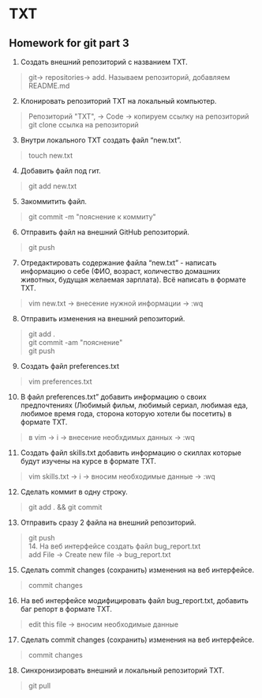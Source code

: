 # TXT 
## Homework for git part 3 ##  
1. Создать внешний репозиторий c названием TXT.  
> git-> repositories-> add. Называем репозиторий, добавляем README.md  
2. Клонировать репозиторий TXT на локальный компьютер.  
> Репозиторий "TXT", -> Code -> копируем ссылку на репозиторий  
> git clone ссылка на репозиторий  
3. Внутри локального TXT создать файл “new.txt”.  
> touch new.txt  
4. Добавить файл под гит.  
> git add new.txt  
5. Закоммитить файл.  
> git commit -m "пояснение к коммиту"  
6. Отправить файл на внешний GitHub репозиторий.  
> git push  
7. Отредактировать содержание файла “new.txt” - написать информацию о себе (ФИО, возраст, количество домашних животных, будущая желаемая зарплата). Всё написать в формате TXT.  
> vim new.txt -> внесение нужной информации -> :wq  
8. Отправить изменения на внешний репозиторий.  
> git add .  
> git commit -am "пояснение"  
> git push  
9. Создать файл preferences.txt  
> vim preferences.txt  
10. В файл preferences.txt” добавить информацию о своих предпочтениях (Любимый фильм, любимый сериал, любимая еда, любимое время года, сторона которую хотели бы посетить) в формате TXT.  
> в vim -> i -> внеcение необхдимых данных -> :wq  
11. Создать файл skills.txt добавить информацию о скиллах которые будут изучены на курсе в формате TXT.  
> vim skills.txt -> i -> вносим необходимые данные -> :wq  
12. Сделать коммит в одну строку.  
> git add . && git commit  
13. Отправить сразу 2 файла на внешний репозиторий.
> git push  
> 14. На веб интерфейсе создать файл bug_report.txt  
> add File -> Create new file -> bug_report.txt  
15. Сделать commit changes (сохранить) изменения на веб интерфейсе.  
> commit changes  
16. На веб интерфейсе модифицировать файл bug_report.txt, добавить баг репорт в формате TXT.  
> edit this file -> вносим необходимые данные  
17. Сделать commit changes (сохранить) изменения на веб интерфейсе.  
> commit changes  
18. Синхронизировать внешний и локальный репозиторий TXT.  
> git pull  
  
